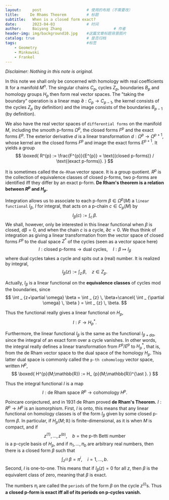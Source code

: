```yaml
---
layout:     post   				    # 使用的布局（不需要改）
title:     De Rhams Theorem			# 标题 
subtitle:   When is a closed form exact?
date:       2023-04-03 				# 时间
author:     Baiyang Zhang 						# 作者
header-img: img/background10.jpg 	#这篇文章标题背景图片
catalog: true 						# 是否归档
tags:								#标签
    - Geometry
    - Minkowski
    - Frankel
---
```


*Disclaimer: Nothing in this note is original.*

In this note we shall only be concerned with homology with real coefficients $\mathbb{R}$ for a manifold $M^{n}$. The singular chains $C_ {p}$, cycles $Z_ {p}$, boundaries $B_ {p}$ and homology groups $H_ {p}$ then form real vector spaces. The "taking the boundary" operation is a linear map $\partial: C_ {p}\to C_ {p-1}$, the kernel consists of the cycles $Z_ {p}$ (by definition) and the image consists of the boundaries $B_ {p-1}$ (by definition).

We also have the real vector spaces of `differential forms` on the manifold $M$, including the smooth p-forms $\Omega^{p}$, the closed forms $F^{p}$ and the exact forms $E^{p}$. The exterior derivative $d$ is a linear transformation $d: \Omega^{p} \to \Omega^{p+1}$, whose kernel are the closed forms $F^{p}$ and image the exact forms $E^{p+1}$. It yields a group 
$$
\boxed{
R^{p} := \frac{F^{p}}{E^{p}} = \text{(closed p-forms)} / \text{(exact p-forms)}.
}
$$

It is sometimes called the `de-Rham` vector space. It is a group quotient. $R^{p}$ is the collection of equivalence classes of closed p-forms, two p-forms are identified iff they differ by an exact p-form. **De Rham's theorem is a relation between $R^{p}$ and $H_ {p}$.**

Integration allows us to associate to each p-form $\beta \in\Omega^{p}(M)$ a `linear functional` $I_ {\beta}$, $I$ for integral, that acts on a p-chain $c \in C_ {p}(M)$ by 
$$
I_ {\beta}(c) := \int_ {c} \, \beta.
$$
We shall, however, only be interested in this linear functional when $\beta$ is closed, $d\beta=0$, and when the chain $c$ is a cycle, $\partial c=0$. We thus think of integration as giving a linear transformation from the vector space of closed forms $F^{p}$ to the dual space $Z^{\ast}$ of the cycles (seen as a vector space here)
$$
I : \text{closed p-forms} \to \text{dual cycles},\quad I:\beta\mapsto I_ {\beta}
$$
where dual cycles takes a cycle and spits out a (real) number. It is realized by integral, 
$$
I_ {\beta}(z) := \int _ {z} \, \beta, \quad  z \in  Z_ {p}.
$$

Actually, $I_ {\beta}$ is a linear functional on the **equivalence classes** of cycles mod the boundaries, since 
$$
\int _ {z+\partial \omega} \beta = \int _ {z} \, \beta+\cancel{ \int _ {\partial \omega} \, \beta } =     \int _ {z} \, \beta.
$$

Thus the functional really gives a linear functional on $H_ {p}$,
$$
I : F \to H_ {p}^{\ast }.
$$

Furthermore, the linear functional $I_ {\beta}$ is the same as the functional $I_ {\beta+d\alpha}$, since the integral of an exact form over a cycle vanishes. In other words, the integral really defines a linear transformation from $F^{p} / E^{p}$ to $H_ {p}^{\ast}$, that is, from the de Rham vector space to the dual space of the homology $H_ {p}$. This latter dual space is commonly called the `p-th cohomology` vector space, written $H^p$,
$$
\boxed{
H^{p}(M;\mathbb{R}) := H_ {p}(M;\mathbb{R})^{\ast }.
}
$$

Thus the integral functional $I$ is a map
$$
I: \text{de Rham space }R^{p} \to \text{cohomology }H^{p}.
$$

Poincare conjectured, and in 1931 de Rham proved 
**de Rham's Theorem.** $I: R^{p}\to H^{p}$ is an isomorphism. First, $I$ is onto, this means that any linear functional on homology classes is of the form $I_ {\beta}$ given by some closed p-form $\beta$. In particular, if $H_ {p}(M;\mathbb{R})$ is finite-dimensional, as it is when $M$ is compact, and if 
$$
z^{(1)}, \dots,z^{(b)}, \quad  b = \text{the p-th Betti number}
$$
is a p-cycle basis of $H_ {p}$, and if $\pi_ {1},\dots,\pi_ {b}$ are arbitrary real numbers, then there is a closed form $\beta$ such that 
$$
\int _ {z^{(i)}} \, \beta = \pi^{i}, \quad  i = 1,\dots,b. 
$$
Second, $I$ is one-to-one. This means that if $I_ {\beta}(z)=0$ for all $z$, then $\beta$ is the equivalent class of zero, meaning that $\beta$ is exact. 

The numbers $\pi_ {i}$ are called the `periods` of the form $\beta$ on the cycle $z^{(i)}$s. Thus **a closed p-form is exact iff all of its periods on p-cycles vanish.**

